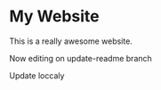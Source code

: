 # My Website

This is a really awesome website.

Now editing on update-readme branch

Update loccaly
